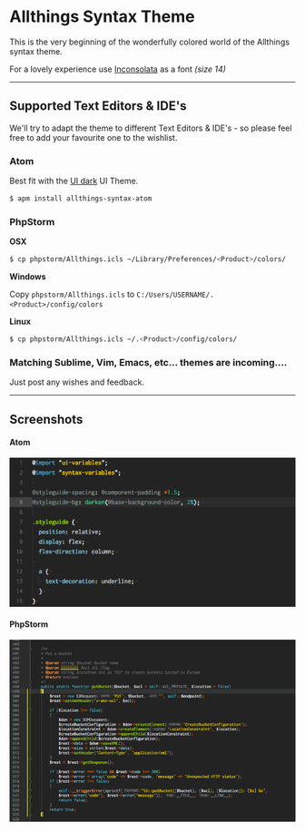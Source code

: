 # Allthings Syntax Theme

This is the very beginning of the wonderfully colored world of the Allthings syntax theme.

For a lovely experience use [Inconsolata](https://fonts.google.com/specimen/Inconsolata) as a font *(size 14)*
****
## Supported Text Editors & IDE's

We'll try to adapt the theme to different Text Editors & IDE's - so please feel free to add your favourite one to the wishlist.

### Atom
Best fit with the [UI dark](https://atom.io/themes/one-dark-ui) UI Theme.
```sh
$ apm install allthings-syntax-atom
```

### PhpStorm
**OSX**
```sh
$ cp phpstorm/Allthings.icls ~/Library/Preferences/<Product>/colors/
```
**Windows**

Copy `phpstorm/Allthings.icls` to `C:/Users/USERNAME/.<Product>/config/colors`

**Linux**
```sh
$ cp phpstorm/Allthings.icls ~/.<Product>/config/colors/
```

### Matching Sublime, Vim, Emacs, etc... themes are incoming....
Just post any wishes and feedback.
****
## Screenshots

#### Atom
![Atom](https://raw.githubusercontent.com/fivenp/allthings-syntax/master/images/example.atom.png)

#### PhpStorm
![PhpStorm](https://raw.githubusercontent.com/fivenp/allthings-syntax/master/images/example.phpstorm.png)
